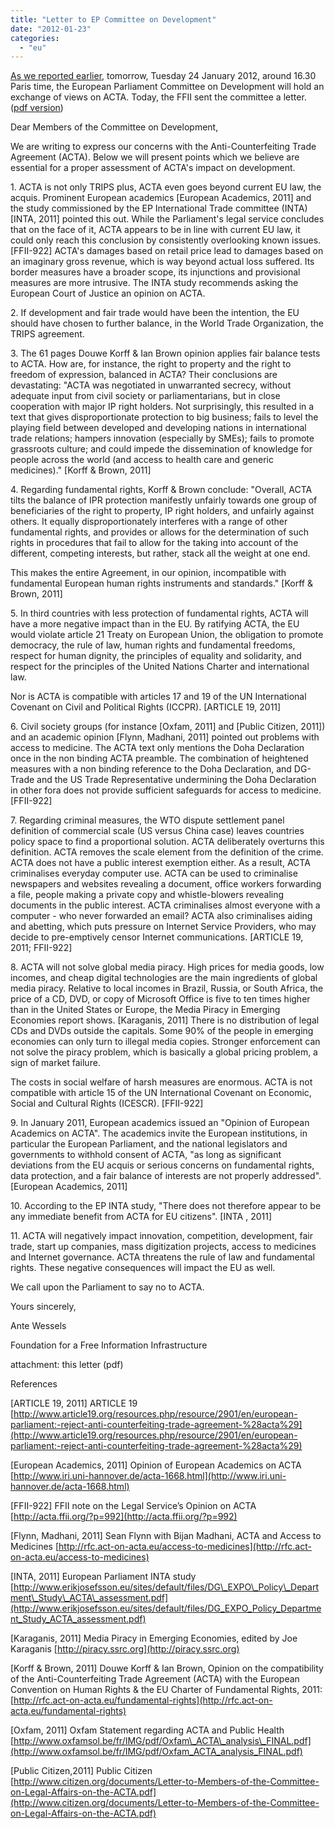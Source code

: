 ```yaml
---
title: "Letter to EP Committee on Development"
date: "2012-01-23"
categories: 
  - "eu"
---
```


[As we reported earlier](http://acta.ffii.org/?p=1045), tomorrow, Tuesday 24 January 2012, around 16.30 Paris time, the European Parliament Committee on Development will hold an exchange of views on ACTA. Today, the FFII sent the committee a letter. ([pdf version](http://people.ffii.org/~ante/acta/FFII_DEVE-2012-01-23.pdf))

Dear Members of the Committee on Development,

We are writing to express our concerns with the Anti-Counterfeiting Trade Agreement (ACTA). Below we will present points which we believe are essential for a proper assessment of ACTA's impact on development.

1\. ACTA is not only TRIPS plus, ACTA even goes beyond current EU law, the acquis. Prominent European academics \[European Academics, 2011\] and the study commissioned by the EP International Trade committee (INTA) \[INTA, 2011\] pointed this out. While the Parliament's legal service concludes that on the face of it, ACTA appears to be in line with current EU law, it could only reach this conclusion by consistently overlooking known issues. \[FFII-922\] ACTA's damages based on retail price lead to damages based on an imaginary gross revenue, which is way beyond actual loss suffered. Its border measures have a broader scope, its injunctions and provisional measures are more intrusive. The INTA study recommends asking the European Court of Justice an opinion on ACTA.

2\. If development and fair trade would have been the intention, the EU should have chosen to further balance, in the World Trade Organization, the TRIPS agreement.

3\. The 61 pages Douwe Korff & Ian Brown opinion applies fair balance tests to ACTA. How are, for instance, the right to property and the right to freedom of expression, balanced in ACTA? Their conclusions are devastating: "ACTA was negotiated in unwarranted secrecy, without adequate input from civil society or parliamentarians, but in close cooperation with major IP right holders. Not surprisingly, this resulted in a text that gives disproportionate protection to big business; fails to level the playing field between developed and developing nations in international trade relations; hampers innovation (especially by SMEs); fails to promote grassroots culture; and could impede the dissemination of knowledge for people across the world (and access to health care and generic medicines)." \[Korff & Brown, 2011\]

4\. Regarding fundamental rights, Korff & Brown conclude: "Overall, ACTA tilts the balance of IPR protection manifestly unfairly towards one group of beneficiaries of the right to property, IP right holders, and unfairly against others. It equally disproportionately interferes with a range of other fundamental rights, and provides or allows for the determination of such rights in procedures that fail to allow for the taking into account of the different, competing interests, but rather, stack all the weight at one end.

This makes the entire Agreement, in our opinion, incompatible with fundamental European human rights instruments and standards." \[Korff & Brown, 2011\]

5\. In third countries with less protection of fundamental rights, ACTA will have a more negative impact than in the EU. By ratifying ACTA, the EU would violate article 21 Treaty on European Union, the obligation to promote democracy, the rule of law, human rights and fundamental freedoms, respect for human dignity, the principles of equality and solidarity, and respect for the principles of the United Nations Charter and international law.

Nor is ACTA is compatible with articles 17 and 19 of the UN International Covenant on Civil and Political Rights (ICCPR). \[ARTICLE 19, 2011\]

6\. Civil society groups (for instance \[Oxfam, 2011\] and \[Public Citizen, 2011\]) and an academic opinion \[Flynn, Madhani, 2011\] pointed out problems with access to medicine. The ACTA text only mentions the Doha Declaration once in the non binding ACTA preamble. The combination of heightened measures with a non binding reference to the Doha Declaration, and DG-Trade and the US Trade Representative undermining the Doha Declaration in other fora does not provide sufficient safeguards for access to medicine. \[FFII-922\]

7\. Regarding criminal measures, the WTO dispute settlement panel definition of commercial scale (US versus China case) leaves countries policy space to find a proportional solution. ACTA deliberately overturns this definition. ACTA removes the scale element from the definition of the crime. ACTA does not have a public interest exemption either. As a result, ACTA criminalises everyday computer use. ACTA can be used to criminalise newspapers and websites revealing a document, office workers forwarding a file, people making a private copy and whistle-blowers revealing documents in the public interest. ACTA criminalises almost everyone with a computer - who never forwarded an email? ACTA also criminalises aiding and abetting, which puts pressure on Internet Service Providers, who may decide to pre-emptively censor Internet communications. \[ARTICLE 19, 2011; FFII-922\]

8\. ACTA will not solve global media piracy. High prices for media goods, low incomes, and cheap digital technologies are the main ingredients of global media piracy. Relative to local incomes in Brazil, Russia, or South Africa, the price of a CD, DVD, or copy of Microsoft Office is five to ten times higher than in the United States or Europe, the Media Piracy in Emerging Economies report shows. \[Karaganis, 2011\] There is no distribution of legal CDs and DVDs outside the capitals. Some 90% of the people in emerging economies can only turn to illegal media copies. Stronger enforcement can not solve the piracy problem, which is basically a global pricing problem, a sign of market failure.

The costs in social welfare of harsh measures are enormous. ACTA is not compatible with article 15 of the UN International Covenant on Economic, Social and Cultural Rights (ICESCR). \[FFII-922\]

9\. In January 2011, European academics issued an "Opinion of European Academics on ACTA". The academics invite the European institutions, in particular the European Parliament, and the national legislators and governments to withhold consent of ACTA, "as long as significant deviations from the EU acquis or serious concerns on fundamental rights, data protection, and a fair balance of interests are not properly addressed". \[European Academics, 2011\]

10\. According to the EP INTA study, "There does not therefore appear to be any immediate benefit from ACTA for EU citizens". \[INTA , 2011\]

11\. ACTA will negatively impact innovation, competition, development, fair trade, start up companies, mass digitization projects, access to medicines and Internet governance. ACTA threatens the rule of law and fundamental rights. These negative consequences will impact the EU as well.

We call upon the Parliament to say no to ACTA.

Yours sincerely,

Ante Wessels

Foundation for a Free Information Infrastructure

attachment: this letter (pdf)

References

\[ARTICLE 19, 2011\] ARTICLE 19 [http://www.article19.org/resources.php/resource/2901/en/european-parliament:-reject-anti-counterfeiting-trade-agreement-%28acta%29](http://www.article19.org/resources.php/resource/2901/en/european-parliament:-reject-anti-counterfeiting-trade-agreement-%28acta%29)

\[European Academics, 2011\] Opinion of European Academics on ACTA [http://www.iri.uni-hannover.de/acta-1668.html](http://www.iri.uni-hannover.de/acta-1668.html)

\[FFII-922\] FFII note on the Legal Service’s Opinion on ACTA [http://acta.ffii.org/?p=992](http://acta.ffii.org/?p=992)

\[Flynn, Madhani, 2011\] Sean Flynn with Bijan Madhani, ACTA and Access to Medicines [http://rfc.act-on-acta.eu/access-to-medicines](http://rfc.act-on-acta.eu/access-to-medicines)

\[INTA, 2011\] European Parliament INTA study [http://www.erikjosefsson.eu/sites/default/files/DG\_EXPO\_Policy\_Department\_Study\_ACTA\_assessment.pdf](http://www.erikjosefsson.eu/sites/default/files/DG_EXPO_Policy_Department_Study_ACTA_assessment.pdf)

\[Karaganis, 2011\] Media Piracy in Emerging Economies, edited by Joe Karaganis [http://piracy.ssrc.org](http://piracy.ssrc.org)

\[Korff & Brown, 2011\] Douwe Korff & Ian Brown, Opinion on the compatibility of the Anti-Counterfeiting Trade Agreement (ACTA) with the European Convention on Human Rights & the EU Charter of Fundamental Rights, 2011: [http://rfc.act-on-acta.eu/fundamental-rights](http://rfc.act-on-acta.eu/fundamental-rights)

\[Oxfam, 2011\] Oxfam Statement regarding ACTA and Public Health [http://www.oxfamsol.be/fr/IMG/pdf/Oxfam\_ACTA\_analysis\_FINAL.pdf](http://www.oxfamsol.be/fr/IMG/pdf/Oxfam_ACTA_analysis_FINAL.pdf)

\[Public Citizen,2011\] Public Citizen [http://www.citizen.org/documents/Letter-to-Members-of-the-Committee-on-Legal-Affairs-on-the-ACTA.pdf](http://www.citizen.org/documents/Letter-to-Members-of-the-Committee-on-Legal-Affairs-on-the-ACTA.pdf)
